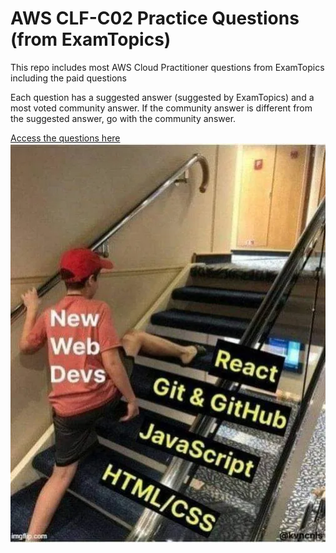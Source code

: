 # AWS CLF-C02 Practice Questions (from ExamTopics)
This repo includes most AWS Cloud Practitioner questions from ExamTopics including the paid questions

Each question has a suggested answer (suggested by ExamTopics) and a most voted community answer. If the community answer is different from the suggested answer, go with the community answer.

<a href="https://shadowhh200.github.io/aws-cloud-practitioner-questions/">Access the questions here</a>
<br/>
![Meme](https://github.com/shadowhh200/aws-cloud-practitioner-questions/blob/main/new-web-devs-reactjs-memes.webp?raw=true)

